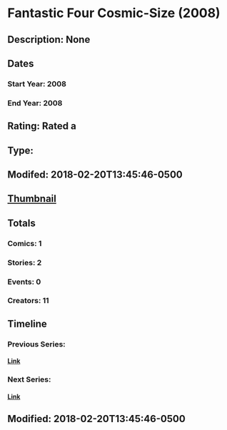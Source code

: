 # Fantastic Four Cosmic-Size (2008)
## Description: None
## Dates
### Start Year: 2008
### End Year: 2008
## Rating: Rated a
## Type: 
## Modifed: 2018-02-20T13:45:46-0500
## [Thumbnail](http://i.annihil.us/u/prod/marvel/i/mg/1/e0/5a8c6cb5ebab2.jpg)
## Totals
### Comics: 1
### Stories: 2
### Events: 0
### Creators: 11
## Timeline
### Previous Series: 
#### [Link]()
### Next Series: 
#### [Link]()
## Modified: 2018-02-20T13:45:46-0500